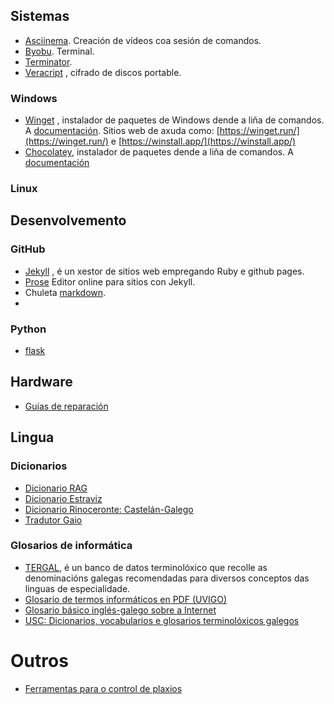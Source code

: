 ## Sistemas
* [Asciinema](https://asciinema.org/). Creación de vídeos coa sesión de comandos.
* [Byobu](https://byobu.co/). Terminal.
* [Terminator](https://github.com/gnome-terminator/terminator). 
* [Veracript](https://www.veracrypt.fr/en/Home.html) , cifrado de discos portable. 

### Windows 
* [Winget](https://docs.microsoft.com/es-es/windows/package-manager/winget/) , instalador de paquetes de Windows dende a liña de comandos. A [documentación](https://docs.microsoft.com/es-es/windows/package-manager/winget/). Sitios web de axuda como: [https://winget.run/](https://winget.run/) e [https://winstall.app/](https://winstall.app/)
* [Chocolatey](https://chocolatey.org), instalador de paquetes dende a liña de comandos. A [documentación](https://chocolatey.org)

### Linux

## Desenvolvemento 

### GitHub
* [Jekyll](https://jekyllrb.com/docs/) , é un xestor de sitios web empregando Ruby e github pages. 
* [Prose](https://prose.io/) Editor online para sitios con Jekyll. 
* Chuleta [markdown](http://josema966.gitlab.io/chuleta-markdown.html). 
* 

### Python 
* [flask](https://flask.palletsprojects.com/en/2.1.x/)


## Hardware 
* [Guías de reparación](https://es.ifixit.com/)

## Lingua 

### Dicionarios 
* [Dicionario RAG](https://academia.gal/dicionario)
* [Dicionario Estraviz](https://estraviz.org/)
* [Dicionario Rinoceronte: Castelán-Galego](https://rinoceronte.gal/dicionario/)
* [Tradutor Gaio](http://tradutorgaio.xunta.gal/) 

### Glosarios de informática 
* [TERGAL](http://bernal.cirp.gal/ords/f?p=TERGAL:6), é un banco de datos terminolóxico que recolle as denominacións galegas recomendadas para diversos conceptos das linguas de especialidade. 
* [Glosario de termos informáticos en PDF (UVIGO)](https://revistas.webs.uvigo.es/index.php/viceversa/article/download/2219/2254)
* [Glosario básico inglés-galego sobre a Internet
 ](https://galego.org/vocabularios/internet.html)
* [USC: Dicionarios, vocabularios e glosarios terminolóxicos galegos
](https://www.usc.gal/gl/servizos/snl/terminoloxia/biblio-term_INF.html)

# Outros
* [Ferramentas para o control de plaxios](https://www.xataka.com/basics/programas-gratis-profesores-detecten-plagios-trabajos-alumnos)
